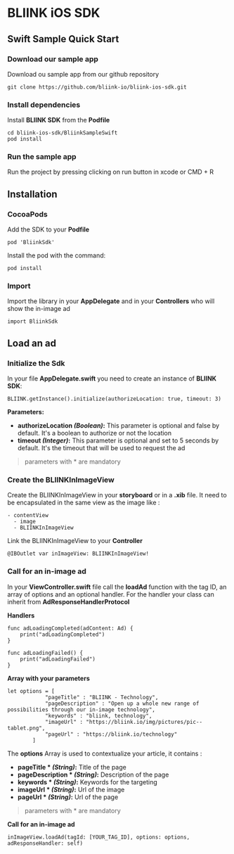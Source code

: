# BLIINK iOS SDK

## Swift Sample Quick Start

### Download our sample app

Download ou sample app from our github repository
```
git clone https://github.com/bliink-io/bliink-ios-sdk.git
```

### Install dependencies

Install **BLIINK SDK** from the **Podfile**
```
cd bliink-ios-sdk/BliinkSampleSwift
pod install
```

### Run the sample app

Run the project by pressing clicking on run button in xcode or CMD + R

## Installation

### CocoaPods
Add the SDK to your **Podfile**
```
pod 'BliinkSdk'
```

Install the pod  with the command:
```
pod install
```
### Import

Import the library in your **AppDelegate** and in your **Controllers** who will show the in-image ad
```
import BliinkSdk
```
## Load an ad
### Initialize the Sdk
In your file **AppDelegate.swift** you need to create an instance of **BLIINK SDK**:
```
BLIINK.getInstance().initialize(authorizeLocation: true, timeout: 3)
```

**Parameters:**
- **authorizeLocation _(Boolean)_:** This parameter is optional and false by default. It's a boolean to authorize or not the location
- **timeout _(Integer)_:** This parameter is optional and set to 5 seconds by default. It's the timeout that will be used to request the ad

> parameters with * are mandatory

### Create the BLIINKInImageView
Create the BLIINKInImageView in your **storyboard** or in a **.xib** file. It need to be encapsulated in the same view as the image like :
```
- contentView
  - image
  - BLIINKInImageView
 ```

Link the BLIINKInImageView to your **Controller**
```
@IBOutlet var inImageView: BLIINKInImageView!
```

### Call for an in-image ad

In your **ViewController.swift** file call the **loadAd** function with the tag ID, an array of options and an optional handler. For the handler your class can inherit from **AdResponseHandlerProtocol**

**Handlers**
```
func adLoadingCompleted(adContent: Ad) {
    print("adLoadingCompleted")
}
    
func adLoadingFailed() {
    print("adLoadingFailed")
}
```
**Array with your parameters**
```
let options = [
            "pageTitle" : "BLIINK - Technology",
            "pageDescription" : "Open up a whole new range of possibilities through our in-image technology",
            "keywords" : "bliink, technology",
            "imageUrl" : "https://bliink.io/img/pictures/pic--tablet.png",
            "pageUrl" : "https://bliink.io/technology"
        ]
```

The **options** Array is used to contextualize your article, it contains :

- **pageTitle * _(String)_:** Title of the page
- **pageDescription * _(String)_:** Description of the page
- **keywords * _(String)_:** Keywords for the targeting
- **imageUrl * _(String)_:** Url of the image
- **pageUrl * _(String)_:** Url of the page

> parameters with * are mandatory

**Call for an in-image ad**
```
inImageView.loadAd(tagId: [YOUR_TAG_ID], options: options, adResponseHandler: self)
```